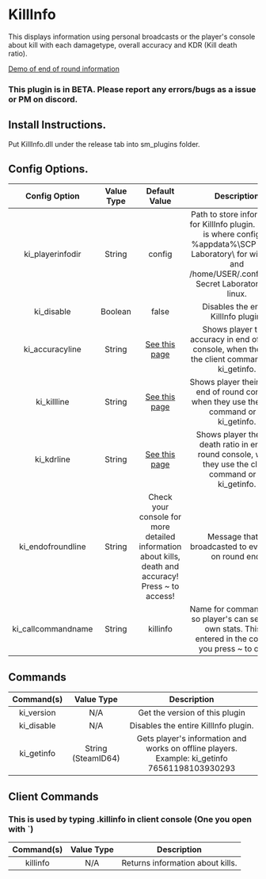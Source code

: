 # KillInfo
This displays information using personal broadcasts or the player's console about kill with each damagetype, overall accuracy and KDR (Kill death ratio).

[Demo of end of round information](https://gfycat.com/defensivetangiblebelugawhale)
### This plugin is in BETA. Please report any errors/bugs as a issue or PM on discord.

## Install Instructions.
Put KillInfo.dll under the release tab into sm_plugins folder.


## Config Options.
| Config Option              | Value Type      | Default Value | Description |
|   :---:                    |     :---:       |    :---:      |    :---:    |
| ki_playerinfodir           | String          | config        | Path to store information for KillInfo plugin. Default is where config is. %appdata%\SCP Secret Laboratory\ for windows and /home/USER/.config/SCP Secret Laboratory/ for linux. |
| ki_disable                 | Boolean         | false         | Disables the entire KillInfo plugin. |
| ki_accuracyline            | String          | [See this page](https://github.com/MrMith/KillInfo/wiki/ki_accuracyline) | Shows player their accuracy in end of round console, when they use the client command or in ki_getinfo. |
| ki_killline                | String          | [See this page](https://github.com/MrMith/KillInfo/wiki/ki_killline) | Shows player their kills in end of round console, when they use the client command or in ki_getinfo.  |
| ki_kdrline                 | String          | [See this page](https://github.com/MrMith/KillInfo/wiki/ki_kdrline) | Shows player their kill death ratio in end of round console, when they use the client command or in ki_getinfo.  |
| ki_endofroundline          | String          | Check your console for more detailed information about kills, death and accuracy! Press ~ to access! | Message that is broadcasted to everyone on round end.  |
| ki_callcommandname         | String          | killinfo      | Name for command used so player's can see their own stats. This is entered in the console you press ~ to open. |


## Commands

| Command(s)                 | Value Type      | Description                              |
|   :---:                    |     :---:       |    :---:                                 |
| ki_version                 | N/A             | Get the version of this plugin           |
| ki_disable                 | N/A             | Disables the entire KillInfo plugin.     |
| ki_getinfo                 | String (SteamID64)   | Gets player's information and works on offline players. Example: ki_getinfo 76561198103930293     |

## Client Commands 
### This is used by typing .killinfo in client console (One you open with `)
| Command(s)                 | Value Type      | Description                              |
|   :---:                    |     :---:       |    :---:                                 |
| killinfo                   | N/A             |  Returns information about kills. |
